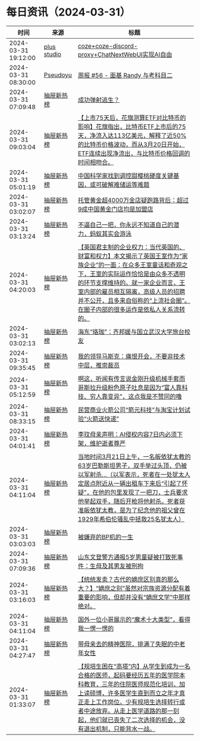 ﻿# 每日资讯（2024-03-31）

|时间|来源|标题|
|---|---|---|
|2024-03-31 19:12:00|[plus studio](https://studyinglover.com/atom.xml)|[coze+coze-discord-proxy+ChatNextWebUI实现AI自由](https://studyinglover.com/2024/03/31/coze+coze-discord-proxy+ChatNextWebUI%E5%AE%9E%E7%8E%B0AI%E8%87%AA%E7%94%B1/)|
|2024-03-31 08:30:00|[Pseudoyu](https://www.pseudoyu.com/zh/index.xml)|[周报 #56 - 面基 Randy 与考科目二](https://www.pseudoyu.com/zh/2024/03/31/weekly_review_20240331/)|
|2024-03-31 07:09:48|[抽屉新热榜](http://dig.chouti.com/feed.xml)|[成功弹射逃生？](https://dig.chouti.com/link/41979274)|
|2024-03-31 09:03:04|[抽屉新热榜](http://dig.chouti.com/feed.xml)|[【上市75天后，花旗测算ETF对比特币的影响】花旗指出，比特币ETF上市后的75天，净流入达113亿美元，解释了近50%的比特币价格波动，而从3月20日开始，ETF连续出现净流出，与比特币价格回调的时间相吻合。](https://dig.chouti.com/link/41980030)|
|2024-03-31 05:01:19|[抽屉新热榜](http://dig.chouti.com/feed.xml)|[中国科学家找到调控甜樱桃硬度关键基因，或可破解难储运等难题](https://dig.chouti.com/link/41978305)|
|2024-03-31 03:02:07|[抽屉新热榜](http://dig.chouti.com/feed.xml)|[托管黄金超4000万金店疑跑路背后：超过9成中国黄金门店均是加盟店](https://dig.chouti.com/link/41977600)|
|2024-03-31 03:13:24|[抽屉新热榜](http://dig.chouti.com/feed.xml)|[不逼自己一把，你永远不知道自己的潜力，蚂蚁其实会游泳](https://dig.chouti.com/link/41977830)|
|2024-03-31 04:20:03|[抽屉新热榜](http://dig.chouti.com/feed.xml)|[【英国君主制的企业权力：当代英国的、财富和权力】本文揭示了英国王室作为“家族企业”的一面：在众多王室童话和奇观之下，王室的实际运作恰恰是由众多不透明的环节支撑维持的。就一家企业而言，王室内部的雇员相互隔离，高级人员的招聘并不公开，且多来自俗称的“上流社会圈”。在圈子内部的很多运作是依私人关系流转的。](https://dig.chouti.com/link/41978269)|
|2024-03-31 03:02:13|[抽屉新热榜](http://dig.chouti.com/feed.xml)|[海东“珞珈”：齐邦媛与国立武汉大学旅台校友](https://dig.chouti.com/link/41977623)|
|2024-03-31 09:35:45|[抽屉新热榜](http://dig.chouti.com/feed.xml)|[我的领导马斯克：痛恨开会，不要非技术中层，推崇裁员](https://dig.chouti.com/link/41980215)|
|2024-03-31 05:12:59|[抽屉新热榜](http://dig.chouti.com/feed.xml)|[啊这，听闻有传言说金刚升级机械手套而哥斯拉升级粉色原子吐息是因为“富人靠科技、穷人靠变异”，这点我是不赞同的噜](https://dig.chouti.com/link/41978650)|
|2024-03-31 08:33:15|[抽屉新热榜](http://dig.chouti.com/feed.xml)|[民营商业火箭公司“箭元科技”与淘宝计划试验“火箭送快递”](https://dig.chouti.com/link/41979754)|
|2024-03-31 04:01:41|[抽屉新热榜](http://dig.chouti.com/feed.xml)|[李玟母亲声明：AI侵权内容7日内必须下架，维护逝者尊严](https://dig.chouti.com/link/41977946)|
|2024-03-31 04:11:04|[抽屉新热榜](http://dig.chouti.com/feed.xml)|[当地时间3月21日上午，一名皈依犹太教的63岁巴勒斯坦男子，双手举过头顶，仍被以军射杀…（以军表示，死者在一处犹太人定居点附近从一辆出租车下来后“引起了怀疑”，在他的包里发现了一把刀，士兵要求他举起双手，随后开枪将他射杀。死者获准皈依犹太教，是为了纪念他的祖父曾在1929年希伯伦骚乱中拯救25名犹太人）](https://dig.chouti.com/link/41978172)|
|2024-03-31 03:03:03|[抽屉新热榜](http://dig.chouti.com/feed.xml)|[被嫌弃的BP机的一生](https://dig.chouti.com/link/41977674)|
|2024-03-31 07:09:36|[抽屉新热榜](http://dig.chouti.com/feed.xml)|[山东文登警方通报5岁男童疑被打致死事件：生母及其男友被刑拘](https://dig.chouti.com/link/41979254)|
|2024-03-31 03:16:03|[抽屉新热榜](http://dig.chouti.com/feed.xml)|[【统统发卖？古代的嫡庶区别真的那么大？】“嫡庶之别”虽然对宗族资源分配有着重要的影响，但却并没有“嫡庶文学”中那样绝对。](https://dig.chouti.com/link/41977858)|
|2024-03-31 04:11:04|[抽屉新热榜](http://dig.chouti.com/feed.xml)|[国外一位小哥展示的“魔术十大类型”，看得我一愣一愣的](https://dig.chouti.com/link/41978174)|
|2024-03-31 04:27:47|[抽屉新热榜](http://dig.chouti.com/feed.xml)|[带母亲去的精神医院，排满了失眠的中老年女性](https://dig.chouti.com/link/41978274)|
|2024-03-31 01:33:07|[抽屉新热榜](http://dig.chouti.com/feed.xml)|[【规培生困在“高塔”内】从学生到成为一名合格的医师，起码要经历五年的医学院本科教育，三年的住院医师规范化培训，加上读硕博，许多医学生直到而立之年才真正走上工作岗位。少有规培生选择转行或者中途放弃。从走上医学道路的那一刻起，他们就已丧失了二次选择的机会，没有退出机制，只能背水一战。](https://dig.chouti.com/link/41977124)|
